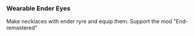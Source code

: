 ### Wearable Ender Eyes
Make necklaces with ender ryre and equip them.
Support the mod "End-remastered"
